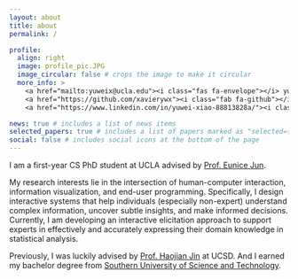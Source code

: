 ```yaml
---
layout: about
title: about
permalink: /

profile:
  align: right
  image: profile_pic.JPG
  image_circular: false # crops the image to make it circular
  more_info: >
    <a href="mailto:yuweix@ucla.edu"><i class="fas fa-envelope"></i> yuweix@ucla.edu</a><br/>
    <a href="https://github.com/xavierywx"><i class="fab fa-github"></i> Github</a><br/>
    <a href="https://www.linkedin.com/in/yuwei-xiao-88813828a/"><i class="fab fa-linkedin"></i> LinkedIn</a>

news: true # includes a list of news items
selected_papers: true # includes a list of papers marked as "selected={true}"
social: false # includes social icons at the bottom of the page
---
```

I am a first-year CS PhD student at UCLA advised by [Prof. Eunice Jun](https://eunicemjun.com).

My research interests lie in the intersection of human-computer interaction, information visualization, and end-user programming. Specifically, I design interactive systems that help individuals (especially non-expert) understand complex information, uncover subtle insights, and make informed decisions. Currently, I am developing an interactive elicitation approach to support experts in effectively and accurately expressing their domain knowledge in statistical analysis.

Previously, I was luckily advised by [Prof. Haojian Jin](http://shift-3.com) at UCSD. And I earned my bachelor degree from [Southern University of Science and Technology](https://www.sustech.edu.cn/en/).